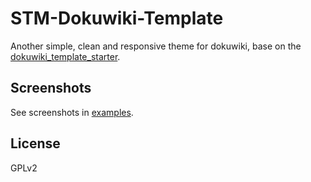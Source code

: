 # STM-Dokuwiki-Template

Another simple, clean and responsive theme for dokuwiki, base on the [dokuwiki_template_starter](https://github.com/selfthinker/dokuwiki_template_starter).

## Screenshots
See screenshots in [examples](examples/).

## License
GPLv2
